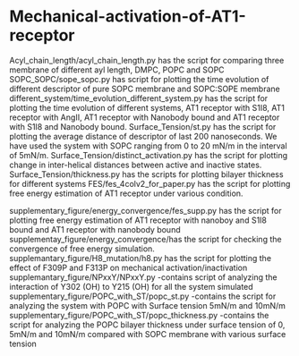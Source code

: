 # Mechanical-activation-of-AT1-receptor

Acyl_chain_length/acyl_chain_length.py  has the script for comparing three  membrane of different ayl length, DMPC, POPC and SOPC
SOPC_SOPC/sope_sopc.py  has script for plotting the time evolution of different descriptor of pure SOPC membrane and SOPC:SOPE membrane
different_system/time_evolution_different_system.py has the script for plotting the time evolution of different systems, AT1 receptor with S1I8, AT1 receptor with AngII, AT1 receptor with Nanobody bound and AT1 receptor with S1I8 and Nanobody bound.
Surface_Tension/st.py has the script for plotting the average distance of descriptor of last 200 nanoseconds. We have used the system with SOPC ranging from 0 to 20 mN/m in the interval of 5mN/m.
Surface_Tension/distinct_activation.py has the script for plotting change in inter-helical distances between active and inactive states.
Surface_Tension/thickness.py has the scripts for plotting bilayer thickness for different systems
FES/fes_4colv2_for_paper.py has the script for plotting free energy estimation of AT1 receptor under various condition.

supplementary_figure/energy_convergence/fes_supp.py has the script for plotting free energy estimation of AT1 receptor with nanoboy and S1I8 bound and AT1 receptor with nanobody bound
supplementay_figure/energy_convergence/has the script for checking the convergence of free energy simulation.
supplemantary_figure/H8_mutation/h8.py has the script for plotting the effect of F309P and F313P on mechanical activation/inactivation
supplemantary_figure/NPxxY/NPxxY.py -contains script of analyzing the interaction of Y302 (OH) to Y215 (OH) for all the system simulated
supplementary_figure/POPC_with_ST/popc_st.py -contains the script for analyzing the system with POPC with Surface tension 5mN/m and 10mN/m
supplementary_figure/POPC_with_ST/popc_thickness.py -contains the script for analyzing the POPC bilayer thickness under surface tension of 0, 5mN/m and 10mN/m compared with SOPC membrane with various surface tension
